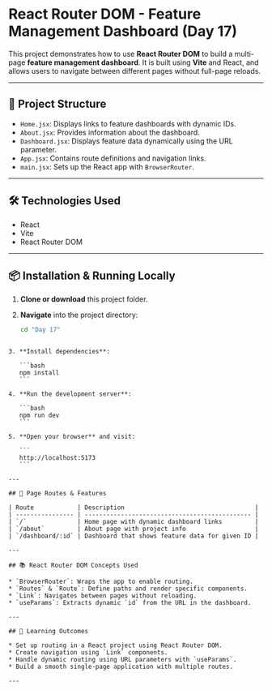 # React Router DOM - Feature Management Dashboard (Day 17)

This project demonstrates how to use **React Router DOM** to build a multi-page **feature management dashboard**. It is built using **Vite** and React, and allows users to navigate between different pages without full-page reloads.

---

## 🚀 Project Structure

- `Home.jsx`: Displays links to feature dashboards with dynamic IDs.
- `About.jsx`: Provides information about the dashboard.
- `Dashboard.jsx`: Displays feature data dynamically using the URL parameter.
- `App.jsx`: Contains route definitions and navigation links.
- `main.jsx`: Sets up the React app with `BrowserRouter`.

---

## 🛠️ Technologies Used

- React
- Vite
- React Router DOM

---

## 📦 Installation & Running Locally

1. **Clone or download** this project folder.

2. **Navigate** into the project directory:
   ```bash
   cd "Day 17"
````

3. **Install dependencies**:

   ```bash
   npm install
   ```

4. **Run the development server**:

   ```bash
   npm run dev
   ```

5. **Open your browser** and visit:

   ```
   http://localhost:5173
   ```

---

## 🔗 Page Routes & Features

| Route            | Description                                    |
| ---------------- | ---------------------------------------------- |
| `/`              | Home page with dynamic dashboard links         |
| `/about`         | About page with project info                   |
| `/dashboard/:id` | Dashboard that shows feature data for given ID |

---

## 📚 React Router DOM Concepts Used

* `BrowserRouter`: Wraps the app to enable routing.
* `Routes` & `Route`: Define paths and render specific components.
* `Link`: Navigates between pages without reloading.
* `useParams`: Extracts dynamic `id` from the URL in the dashboard.

---

## 🎯 Learning Outcomes

* Set up routing in a React project using React Router DOM.
* Create navigation using `Link` components.
* Handle dynamic routing using URL parameters with `useParams`.
* Build a smooth single-page application with multiple routes.

---


